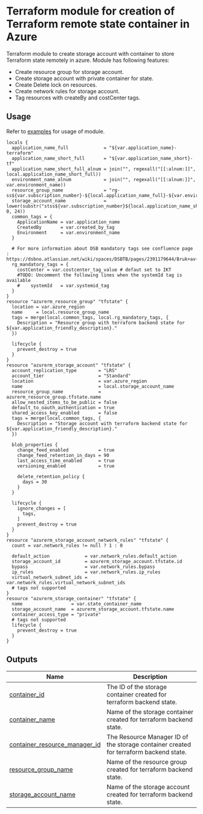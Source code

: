 # Terraform module for creation of Terraform remote state container in Azure

Terraform module to create storage account with container to store Terraform state remotely in azure.
Module has following features:  

- Create resource group for storage account.  
- Create storage account with private container for state.  
- Create Delete lock on resources.  
- Create network rules for storage account.  
- Tag resources with createBy and costCenter tags.  

## Usage

Refer to [examples](https://github.com/dsb-norge/terraform-azurerm-terraform-state-container/tree/main/examples) for usage of module.

<!-- BEGIN_TF_DOCS -->



```hcl
locals {
  application_name_full             = "${var.application_name}-terraform"
  application_name_short_full       = "${var.application_name_short}-tf"
  application_name_short_full_alnum = join("", regexall("[[:alnum:]]", local.application_name_short_full))
  environment_name_alnum            = join("", regexall("[[:alnum:]]", var.environment_name))
  resource_group_name               = "rg-ss${var.subscription_number}-${local.application_name_full}-${var.environment_name}"
  storage_account_name              = lower(substr("stss${var.subscription_number}${local.application_name_short_full_alnum}${local.environment_name_alnum}", 0, 24))
  common_tags = {
    ApplicationName = var.application_name
    CreatedBy       = var.created_by_tag
    Environment     = var.environment_name
  }

  # For more information about DSB mandatory tags see confluence page : https://dsbno.atlassian.net/wiki/spaces/DSBTB/pages/2391179644/Bruk+av+tags
  rg_mandatory_tags = {
    costCenter = var.costcenter_tag_value # defaut set to IKT
    #TODO: Uncomment the following lines when the systemId tag is available
    #    systemId   = var.systemid_tag
  }
}
resource "azurerm_resource_group" "tfstate" {
  location = var.azure_region
  name     = local.resource_group_name
  tags = merge(local.common_tags, local.rg_mandatory_tags, {
    Description = "Resource group with terraform backend state for ${var.application_friendly_description}."
  })

  lifecycle {
    prevent_destroy = true
  }
}
resource "azurerm_storage_account" "tfstate" {
  account_replication_type        = "LRS"
  account_tier                    = "Standard"
  location                        = var.azure_region
  name                            = local.storage_account_name
  resource_group_name             = azurerm_resource_group.tfstate.name
  allow_nested_items_to_be_public = false
  default_to_oauth_authentication = true
  shared_access_key_enabled       = false
  tags = merge(local.common_tags, {
    Description = "Storage account with terraform backend state for ${var.application_friendly_description}."
  })

  blob_properties {
    change_feed_enabled           = true
    change_feed_retention_in_days = 90
    last_access_time_enabled      = true
    versioning_enabled            = true

    delete_retention_policy {
      days = 30
    }
  }

  lifecycle {
    ignore_changes = [
      tags,
    ]
    prevent_destroy = true
  }
}
resource "azurerm_storage_account_network_rules" "tfstate" {
  count = var.network_rules != null ? 1 : 0

  default_action             = var.network_rules.default_action
  storage_account_id         = azurerm_storage_account.tfstate.id
  bypass                     = var.network_rules.bypass
  ip_rules                   = var.network_rules.ip_rules
  virtual_network_subnet_ids = var.network_rules.virtual_network_subnet_ids
  # tags not supported
}
resource "azurerm_storage_container" "tfstate" {
  name                  = var.state_container_name
  storage_account_name  = azurerm_storage_account.tfstate.name
  container_access_type = "private"
  # tags not supported
  lifecycle {
    prevent_destroy = true
  }
}
```
## Outputs

| Name | Description |
|------|-------------|
| <a name="output_container_id"></a> [container\_id](#output\_container\_id) | The ID of the storage container created for terraform backend state. |
| <a name="output_container_name"></a> [container\_name](#output\_container\_name) | Name of the storage container created for terraform backend state. |
| <a name="output_container_resource_manager_id"></a> [container\_resource\_manager\_id](#output\_container\_resource\_manager\_id) | The Resource Manager ID of the storage container created for terraform backend state. |
| <a name="output_resource_group_name"></a> [resource\_group\_name](#output\_resource\_group\_name) | Name of the resource group created for terraform backend state. |
| <a name="output_storage_account_name"></a> [storage\_account\_name](#output\_storage\_account\_name) | Name of the storage account created for terraform backend state. |
<!-- END_TF_DOCS -->